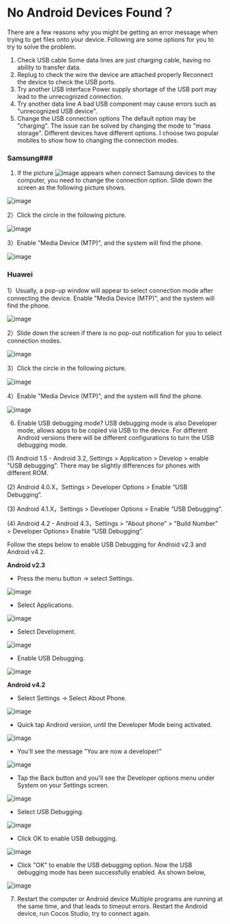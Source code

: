 # No Android Devices Found？

There are a few reasons why you might be getting an error message when trying to get files onto your device. Following are some options for you to try to solve the problem.

1. Check USB cable 
Some data lines are just charging cable, having no ability to transfer data. 
2. Replug to check the wire the device are attached properly
Reconnect the device to check the USB ports.
3. Try another USB interface
Power supply shortage of the USB port may lead to the unrecognized connection.
4. Try another data line
A bad USB component may cause errors such as "unrecognized USB device". 
5. Change the USB connection options 
The default option may be "charging". The issue can be solved by changing the mode to "mass storage". Different devices have different options. I choose two popular mobiles to show how to changing the connection modes.

### Samsung###

1)  If the picture ![image](res/image001.png) appears when connect Samsung devices to the computer, you need to change the connection option. Slide down the screen as the following picture shows.

![image](res/image002.png)
 
 2）Click the circle in the following picture.      

![image](res/image003.png)
 
 3）Enable "Media Device (MTP)", and the system will find the phone.       

![image](res/image004.png)

### Huawei 

1）Usually, a pop-up window will appear to select connection mode after connecting the device. Enable "Media Device (MTP)", and the system will find the phone.

![image](res/image005.png)

2）Slide down the screen if there is no pop-out notification for you to select connection modes.

![image](res/image006.png)

3）Click the circle in the following picture.  
 
![image](res/image007.png)

4）Enable "Media Device (MTP)", and the system will find the phone.  
 
![image](res/image008.png)

6. Enable USB debugging mode? USB debugging mode is also Developer mode, allows apps to be copied via USB to the device.  For different Android versions there will be different configurations to turn the USB debugging mode.  
    
(1) Android 1.5 - Android 3.2, Settings > Application > Develop > enable "USB debugging". There may be slightly differences for phones with different ROM.

(2) Android 4.0.X，Settings > Developer Options > Enable “USB Debugging”.

(3) Android 4.1.X，Settings > Developer Options > Enable “USB Debugging”.

(4) Android 4.2 - Android 4.3，Settings > "About phone” > "Build Number” > Developer Options> Enable “USB Debugging”.

Follow the steps below to enable USB Debugging for Android v2.3 and Android v4.2. 

**Android v2.3**

- Press the menu button -> select Settings. 

![image](res/image009.png)

- Select Applications. 

![image](res/image010.png)

- Select Development. 

![image](res/image011.png)

- Enable USB Debugging. 

![image](res/image012.png)

**Android v4.2**

- Select Settings -> Select About Phone. 

![image](res/image013.png)

- Quick tap Android version, until the Developer Mode being activated. 

![image](res/image014.png)

- You'll see the message "You are now a developer!"

![image](res/image015.png)

- Tap the Back button and you'll see the Developer options menu under System on your Settings screen.

![image](res/image016.png)

- Select USB Debugging. 

![image](res/image017.png)

- Click OK to enable USB debugging. 

![image](res/image018.png)

- Click "OK" to enable the USB debugging option. Now the USB debugging mode has been successfully enabled. As shown below,

![image](res/image019.png)

7.  Restart the computer or Android device
Multiple programs are running at the same time, and that leads to timeout errors. Restart the Android device, run Cocos Studio, try to connect again.
